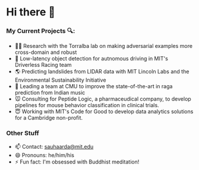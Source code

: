 # Hi there 👋
### My Current Projects 🔍:
- 💪🏽 Research with the Torralba lab on making adversarial examples more cross-domain and robust
- 🚗 Low-latency object detection for autnomous driving in MIT's Driverless Racing team
- 🌎 Predicting landslides from LIDAR data with MIT Lincoln Labs and the Environmental Sustainability Initiative
- 🎵 Leading a team at CMU to improve the state-of-the-art in raga prediction from Indian music
- 🐭 Consulting for Peptide Logic, a pharmaceudical company, to develop pipelines for mouse behavior classification in clinical trials.
- 😇 Working with MIT's Code for Good to develop data analytics solutions for a Cambridge non-profit.
### Other Stuff
- 📫 Contact: sauhaarda@mit.edu
- 😄 Pronouns: he/him/his
- ⚡ Fun fact: I'm obsessed with Buddhist meditation!
